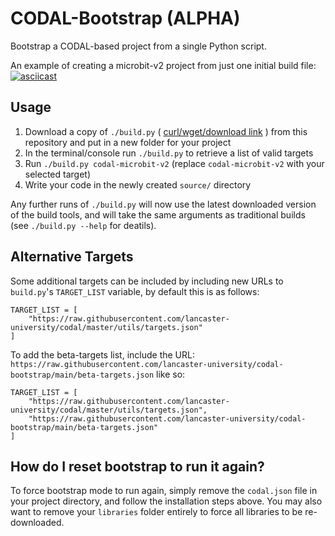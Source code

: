 # CODAL-Bootstrap (ALPHA)

Bootstrap a CODAL-based project from a single Python script.

An example of creating a microbit-v2 project from just one initial build file:
[![asciicast](https://asciinema.org/a/9UiUwL1klBN58UYuqDJo1IY1E.svg)](https://asciinema.org/a/9UiUwL1klBN58UYuqDJo1IY1E)

## Usage

1. Download a copy of `./build.py` ( [curl/wget/download link](https://raw.githubusercontent.com/lancaster-university/codal-bootstrap/main/build.py) ) from this repository and put in a new folder for your project
2. In the terminal/console run `./build.py` to retrieve a list of valid targets
3. Run `./build.py codal-microbit-v2` (replace `codal-microbit-v2` with your selected target)
4. Write your code in the newly created `source/` directory

Any further runs of `./build.py` will now use the latest downloaded version of the build tools, and will take the same arguments as traditional builds (see `./build.py --help` for deatils).

## Alternative Targets

Some additional targets can be included by including new URLs to `build.py`'s `TARGET_LIST` variable, by default this is as follows:

```
TARGET_LIST = [
    "https://raw.githubusercontent.com/lancaster-university/codal/master/utils/targets.json"
]
```

To add the beta-targets list, include the URL: `https://raw.githubusercontent.com/lancaster-university/codal-bootstrap/main/beta-targets.json` like so:

```
TARGET_LIST = [
    "https://raw.githubusercontent.com/lancaster-university/codal/master/utils/targets.json",
    "https://raw.githubusercontent.com/lancaster-university/codal-bootstrap/main/beta-targets.json"
]
```

## How do I reset bootstrap to run it again?

To force bootstrap mode to run again, simply remove the `codal.json` file in your project directory, and follow the installation steps above.
You may also want to remove your `libraries` folder entirely to force all libraries to be re-downloaded.

